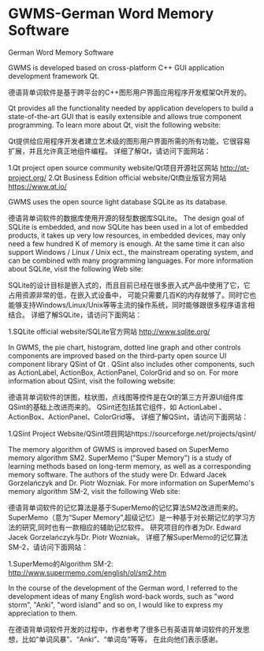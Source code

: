 # GWMS-German Word Memory Software
German Word Memory Software


GWMS is developed based on cross-platform C++ GUI application development framework Qt.

德语背单词软件是基于跨平台的C++图形用户界面应用程序开发框架Qt开发的。

Qt provides all the functionality needed by application developers to build a state-of-the-art GUI that is easily extensible and allows true component programming. 
To learn more about Qt, visit the following website:

Qt提供给应用程序开发者建立艺术级的图形用户界面所需的所有功能，它很容易扩展，并且允许真正地组件编程。
详细了解Qt，请访问下面网站：
     
1.Qt project open source community website/Qt项目开源社区网站 http://qt-project.org/
2.Qt Business Edition official website/Qt商业版官方网站 https://www.qt.io/

GWMS uses the open source light database SQLite as its database.

德语背单词软件的数据库使用开源的轻型数据库SQLite。
The design goal of SQLite  is embedded, and now SQLite has been used in a lot of embedded products, it takes up very low resources, in embedded devices, may only need a few hundred K of memory is enough. At the same time it can also support Windows / Linux / Unix ect.,  the mainstream operating system, and can be combined with many programming languages. 
For more information about SQLite, visit the following Web site:

SQLite的设计目标是嵌入式的，而且目前已经在很多嵌入式产品中使用了它，它占用资源非常的低，在嵌入式设备中，
可能只需要几百K的内存就够了。同时它也能够支持Windows/Linux/Unix等等主流的操作系统，同时能够跟很多程序语言相结合。
详细了解SQLite，请访问下面网站：
     
1.SQLite official website/SQLite官方网站 http://www.sqlite.org/ 

In GWMS, the pie chart, histogram, dotted line graph and other controls components are  improved based on the third-party open source UI component library QSint of Qt .
QSint also includes other components, such as ActionLabel, ActionBox, ActionPanel, ColorGrid and so on.
For more information about QSint, visit the following website:

德语背单词软件的饼图，柱状图，点线图等控件是在Qt的第三方开源UI组件库QSint的基础上改进而来的。
QSint还包括其它组件，如 ActionLabel 、ActionBox、ActionPanel、ColorGrid等。
详细了解QSint，请访问下面网站：
     
1.QSint Project Website/QSint项目网站https://sourceforge.net/projects/qsint/

The memory algorithm of GWMS  is improved based on SuperMemo memory algorithm SM2.
SuperMemo ("Super Memory") is a study of learning methods based on long-term memory, as well as a corresponding memory software.
The authors of the study were Dr. Edward Jacek Gorzelańczyk and Dr. Piotr Wozniak.
For more information on SuperMemo's memory algorithm SM-2, visit the following Web site:

德语背单词软件的记忆算法是基于SuperMemo的记忆算法SM2改进而来的。
SuperMemo（意为“Super Memory”,超级记忆）是一种基于对长期记忆的学习方法的研究,同时也有一款相应的辅助记忆软件。
研究项目的作者为Dr. Edward Jacek Gorzelańczyk与Dr. Piotr Wozniak。
详细了解SuperMemo的记忆算法SM-2，请访问下面网站：
   
1.SuperMemo的Algorithm SM-2: http://www.supermemo.com/english/ol/sm2.htm

In the course of the development of the German word, I referred to the development ideas of many English word-back words, such as "word storm", "Anki", "word island" and so on,
I would like to express my appreciation to them.

在德语背单词软件开发的过程中，作者参考了很多已有英语背单词软件的开发思想，比如“单词风暴”、“Anki”、“单词岛”等等，
在此向他们表示感谢。


 



